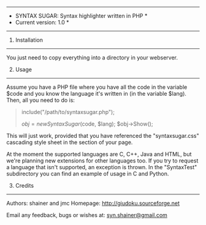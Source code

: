 *****************************************************
* SYNTAX SUGAR: Syntax highlighter written in PHP   *
* Current version: 1.0				    *
*****************************************************

1. Installation
----------------
You just need to copy everything into a directory in your webserver.

2. Usage
----------------
Assume you have a PHP file where you have all the code in the variable $code
and you know the language it's written in (in the variable $lang).
Then, all you need to do is:

 > include("/path/to/syntaxsugar.php");
 >
 > $obj = new SyntaxSugar($code, $lang);
 > $obj->Show();

This will just work, provided that you have referenced the "syntaxsugar.css"
cascading style sheet in the <head> section of your page.

At the moment the supported languages are C, C++, Java and HTML, but we're
planning new extensions for other languages too.
If you try to request a language that isn't supported, an exception is thrown.
In the "SyntaxTest" subdirectory you can find an example of usage in C and Python.

3. Credits
----------------
Authors: shainer and jmc
Homepage: http://giudoku.sourceforge.net

Email any feedback, bugs or wishes at:
	<syn.shainer@gmail.com>

